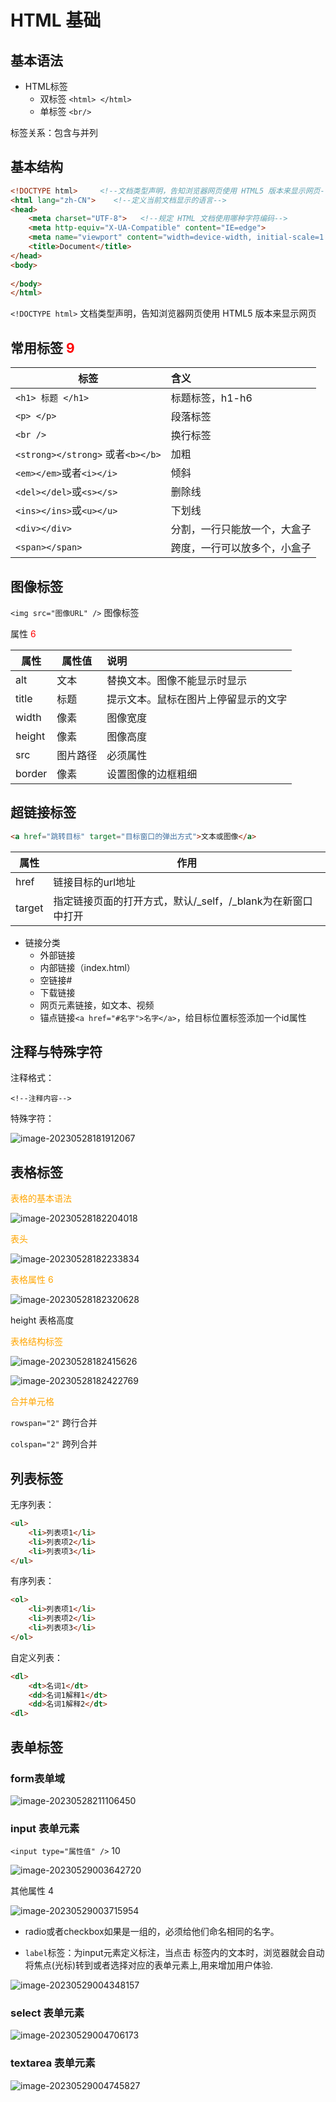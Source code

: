 # HTML 基础

## 基本语法

- HTML标签
  - 双标签 `<html> </html>`
  - 单标签 `<br/>`

标签关系：包含与并列

## 基本结构

```html
<!DOCTYPE html>     <!--文档类型声明，告知浏览器网页使用 HTML5 版本来显示网页-->
<html lang="zh-CN">    <!--定义当前文档显示的语言-->
<head>
    <meta charset="UTF-8">   <!--规定 HTML 文档使用哪种字符编码-->
    <meta http-equiv="X-UA-Compatible" content="IE=edge">
    <meta name="viewport" content="width=device-width, initial-scale=1.0">
    <title>Document</title>
</head>
<body>
    
</body>
</html>
```

`<!DOCTYPE html>` 文档类型声明，告知浏览器网页使用 HTML5 版本来显示网页

## 常用标签 <font color='red'>9</font>

| 标签                              | 含义                         |
| --------------------------------- | :--------------------------- |
| `<h1> 标题 </h1>`                 | 标题标签，h1-h6              |
| `<p> </p>`                        | 段落标签                     |
| `<br />`                          | 换行标签                     |
| `<strong></strong>` 或者`<b></b>` | 加粗                         |
| `<em></em>`或者`<i></i>`          | 倾斜                         |
| `<del></del>`或`<s></s>`          | 删除线                       |
| `<ins></ins>`或`<u></u>`          | 下划线                       |
| `<div></div>`                     | 分割，一行只能放一个，大盒子 |
| `<span></span>`                   | 跨度，一行可以放多个，小盒子 |

## 图像标签

`<img src="图像URL" />`  图像标签

属性 <font color='red'>6</font>

| 属性   | 属性值   | 说明                                 |
| ------ | -------- | :----------------------------------- |
| alt    | 文本     | 替换文本。图像不能显示时显示         |
| title  | 标题     | 提示文本。鼠标在图片上停留显示的文字 |
| width  | 像素     | 图像宽度                             |
| height | 像素     | 图像高度                             |
| src    | 图片路径 | 必须属性                             |
| border | 像素     | 设置图像的边框粗细                   |

## 超链接标签

```html
<a href="跳转目标" target="目标窗口的弹出方式">文本或图像</a>
```

| 属性   | 作用                                                        |
| ------ | ----------------------------------------------------------- |
| href   | 链接目标的url地址                                           |
| target | 指定链接页面的打开方式，默认/_self，/_blank为在新窗口中打开 |

- 链接分类
  - 外部链接
  - 内部链接（index.html）
  - 空链接#
  - 下载链接
  - 网页元素链接，如文本、视频
  - 锚点链接`<a href="#名字">名字</a>`，给目标位置标签添加一个id属性

## 注释与特殊字符

注释格式：

`<!--注释内容-->`

特殊字符：

![image-20230528181912067](./assets/image-20230528181912067.png)

## 表格标签

<font color='orange'>表格的基本语法</font>

![image-20230528182204018](./assets/image-20230528182204018.png)

<font color='orange'>表头</font>

![image-20230528182233834](./assets/image-20230528182233834.png)

<font color='orange'>表格属性 6</font>

![image-20230528182320628](./assets/image-20230528182320628.png)

height 表格高度

<font color='orange'>表格结构标签</font>

![image-20230528182415626](./assets/image-20230528182415626.png)

![image-20230528182422769](./assets/image-20230528182422769.png)

<font color='orange'>合并单元格</font>

`rowspan="2"`  跨行合并

`colspan="2"` 跨列合并

## 列表标签

无序列表：

```html
<ul>
    <li>列表项1</li>
    <li>列表项2</li>
    <li>列表项3</li>
</ul>
```

有序列表：

```html
<ol>
    <li>列表项1</li>
    <li>列表项2</li>
    <li>列表项3</li>
</ol>
```

自定义列表：

```html
<dl>
    <dt>名词1</dt>
    <dd>名词1解释1</dt>
    <dd>名词1解释2</dt>
<dl>
```

## 表单标签

### form表单域

![image-20230528211106450](./assets/image-20230528211106450.png)

### input 表单元素

`<input type="属性值" />`  10

![image-20230529003642720](./assets/image-20230529003642720.png)

其他属性 4

![image-20230529003715954](./assets/image-20230529003715954.png)

- radio或者checkbox如果是一组的，必须给他们命名相同的名字。

- `label`标签：为input元素定义标注，当点击<label> 标签内的文本时，浏览器就会自动将焦点(光标)转到或者选择对应的表单元素上,用来增加用户体验.

![image-20230529004348157](./assets/image-20230529004348157.png)

### select 表单元素

![image-20230529004706173](./assets/image-20230529004706173.png)

### textarea 表单元素

![image-20230529004745827](./assets/image-20230529004745827.png)

















